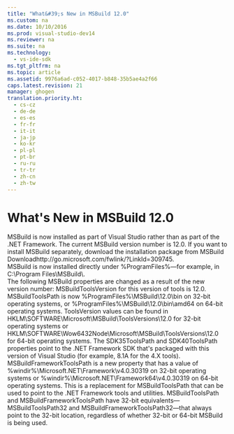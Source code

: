 ```yaml
---
title: "What&#39;s New in MSBuild 12.0"
ms.custom: na
ms.date: 10/10/2016
ms.prod: visual-studio-dev14
ms.reviewer: na
ms.suite: na
ms.technology: 
  - vs-ide-sdk
ms.tgt_pltfrm: na
ms.topic: article
ms.assetid: 9976a6ad-c052-4017-b848-35b5ae4a2f66
caps.latest.revision: 21
manager: ghogen
translation.priority.ht: 
  - cs-cz
  - de-de
  - es-es
  - fr-fr
  - it-it
  - ja-jp
  - ko-kr
  - pl-pl
  - pt-br
  - ru-ru
  - tr-tr
  - zh-cn
  - zh-tw
---
```

# What&#39;s New in MSBuild 12.0
<?xml version="1.0" encoding="utf-8"?>
<developerConceptualDocument xmlns="http://ddue.schemas.microsoft.com/authoring/2003/5" xmlns:xlink="http://www.w3.org/1999/xlink" xmlns:xsi="http://www.w3.org/2001/XMLSchema-instance" xsi:schemaLocation="http://ddue.schemas.microsoft.com/authoring/2003/5 http://clixdevr3.blob.core.windows.net/ddueschema/developer.xsd">
  <introduction>
    <para>MSBuild is now installed as part of Visual Studio rather than as part of the .NET Framework. The current MSBuild version number is 12.0. If you want to install MSBuild separately, download the installation package from <externalLink><linkText>MSBuild Download</linkText><linkUri>http://go.microsoft.com/fwlink/?LinkId=309745</linkUri></externalLink>.</para>
  </introduction>
  <section>
    <title>Changed Path </title>
    <content>
      <para>MSBuild is now installed directly under <placeholder>%ProgramFiles%</placeholder>—for example, in C:\Program Files\MSBuild\.</para>
    </content>
  </section>
  <section>
    <title>Changed Properties </title>
    <content>
      <para>The following MSBuild properties are changed as a result of the new version number:</para>
      <list class="bullet">
        <listItem>
          <para>
            <languageKeyword>MSBuildToolsVersion</languageKeyword> for this version of tools is 12.0.</para>
        </listItem>
        <listItem>
          <para>
            <languageKeyword>MSBuildToolsPath</languageKeyword> is now %ProgramFiles%\MSBuild\12.0\bin on 32-bit operating systems, or %ProgramFiles%\MSBuild\12.0\bin\amd64 on 64-bit operating systems.</para>
        </listItem>
        <listItem>
          <para>
            <languageKeyword>ToolsVersion</languageKeyword> values can be found in HKLM\SOFTWARE\Microsoft\MSBuild\ToolsVersions\12.0 for 32-bit operating systems or HKLM\SOFTWARE\Wow6432Node\Microsoft\MSBuild\ToolsVersions\12.0 <?Comment MO: Correct? 2013-06-18T15:39:00Z  Id='15?>for 64-bit operating systems<?CommentEnd Id='15'
    ?>.</para>
        </listItem>
        <listItem>
          <para>The <languageKeyword>SDK35ToolsPath</languageKeyword> and <languageKeyword>SDK40ToolsPath</languageKeyword> properties point to the .NET Framework SDK that's packaged with this version of Visual Studio (for example, 8.1A for the 4.X tools).</para>
        </listItem>
      </list>
    </content>
  </section>
  <section>
    <title>New Properties</title>
    <content>
      <list class="bullet">
        <listItem>
          <para>
            <languageKeyword>MSBuildFrameworkToolsPath</languageKeyword> is a new property that has a value of %windir%\Microsoft.NET\Framework\v4.0.30319 on 32-bit operating systems or %windir%\Microsoft.NET\Framework64\v4.0.30319 on 64-bit operating systems. This is a replacement for <languageKeyword>MSBuildToolsPath</languageKeyword> that can be used to point to the .NET Framework tools and utilities.</para>
        </listItem>
        <listItem>
          <para>
            <languageKeyword>MSBuildToolsPath</languageKeyword> and <languageKeyword>MSBuildFrameworkToolsPath</languageKeyword> have 32-bit equivalents—<languageKeyword>MSBuildToolsPath32</languageKeyword> and <languageKeyword>MSBuildFrameworkToolsPath32</languageKeyword>—that always point to the 32-bit location, regardless of whether 32-bit or 64-bit MSBuild is being used.</para>
        </listItem>
      </list>
    </content>
  </section>
  <relatedTopics>
    
  </relatedTopics>
</developerConceptualDocument>